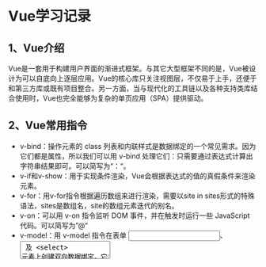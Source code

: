 # Vue学习记录

## 1、Vue介绍

​    Vue是一套用于构建用户界面的渐进式框架。与其它大型框架不同的是，Vue被设计为可以自底向上逐层应用。Vue的核心库只关注视图层，不仅易于上手，还便于和第三方库或既有项目整合。另一方面，当与现代化的工具链以及各种支持类库结合使用时，Vue也完全能够为复杂的单页应用（SPA）提供驱动。

## 2、Vue常用指令

-  v-bind：操作元素的 class 列表和内联样式是数据绑定的一个常见需求。因为它们都是属性，所以我们可以用 v-bind 处理它们：只需要通过表达式计算出字符串结果即可。可以简写为“：“。
- v-if和v-show：用于实现条件渲染，Vue会根据表达式的值的真假条件来渲染元素。
- v-for：用v-for指令根据遍历数组来进行渲染，需要以site in sites形式的特殊语法，sites是数组名，site的数组元素迭代的别名。
- v-on：可以用 v-on 指令监听 DOM 事件，并在触发时运行一些 JavaScript 代码。可以简写为”@“
- v-model：用 v-model 指令在表单 <input>、<textarea> 及 <select> 元素上创建双向数据绑定。它会根据控件类型自动选取正确的方法来更新元素。
- v-html指令用于输出html代码，数据绑定最常见的形式就是使用{{......}}的文本插值。

## 3、Vue全家桶


- Vue-cli为现代前端工作流提供了batteries-included的构建设置，只需要几分钟的时间就可以运行起来并带有热重载、保存时lint校验，以及生产环境可用的构建版本。

- Vue router是vue.js官方的路由管理器，它和vue.js的核心深度集成，让构建单页面应用变得易如反掌。使用vue.js,我们可用通过组合组件来组成应用程序，当你要把vue router添加进来，我们需要做的是，将组件（components）映射到路由（routes），然后告诉vue router在哪里渲染它们。

  <router-link>是一个组件，该组件用于设置一个导航链接，切换不同的HTML内容，to属性是目标地址，即要显示的内容。

  replace属性，当点击的时候会调用router.replace()而不是router.push(),导航后不会留下history记录。

  append属性，则在当前（相对）路径前添加基路径。例如，我们从/a导航到一个相对路径b，如果没有配置append，则路径为/b，如果配置了，则为/a/b

  ```
  <router-link :to="{path: 'relative/path'}"append></router-link>
  ```

  tag属性，如果想要渲染某种标签，例如<li>，于是使用tag prop类指定何种标签，同样它还是会监听点击，触发导航。

  ```
  <router-link :to="/foo" tag="li">foo</router-link>
  ```


- Vuex是一个专为vue.js应用程序开发的状态管理模式。它采用集中式存储管理应用的所有组件的状态，并以相应的规则保证状态以一种可预测的方式发生变化。

- Axios是一个基于promise的http库，可以用在浏览器和node.js中。简单来说就是前端最火最简单的一种http请求解决方案。

  ```
  post方法
  new Vue({
    el: '#app',
    data () {
      return {
        info: null
      }
    },
    mounted () {
      axios
        .post('abc.php')
        .then(response => (this.info = response))
        .catch(function (error) { // 请求失败处理
          console.log(error);
        });
    }
  })
  
  ```

  ```
  get方法
  <div id="app">
    <h1>网站列表</h1>
    <div
      v-for="site in info"
    >
      {{ site.name }}
    </div>
  </div>
  <script type = "text/javascript">
  new Vue({
    el: '#app',
    data () {
      return {
        info: null
      }
    },
    mounted () {
      axios
        .get('demo.json')
        .then(response => (this.info = response.data.sites))
        .catch(function (error) { // 请求失败处理
          console.log(error);
        });
    }
  })
  </script>
  ```

  ```
  执行并发请求
  function getUserAccount() {
    return axios.get('/user/12345');
  }
   
  function getUserPermissions() {
    return axios.get('/user/12345/permissions');
  }
  axios.all([getUserAccount(), getUserPermissions()])
    .then(axios.spread(function (acct, perms) {
      // 两个请求现在都执行完成
    }));
  ```

  





## 4、Vue项目开发流程

1. 利用vue-cli脚手架构建模板框架
2. 使用html、js、css还有element-ui或者iview-ui组件库还原页面
3. 配置vue-router
4. Vuex进行状态管理
5. 用Axios获取接口，将数据正确渲染到页面上



## 5、Vue与React比较

- 开发模式不同：

  Vue采用MVVM模式的一种方式实现，没有完全遵循MVVM模型

  React是MVC模式

- 渲染方式不同：

  Vue可以更快地计算出virtual DOM的差异，这是由于它在渲染的过程中，会跟踪每一个组件的依赖关系，不需要重新渲染整个组件树。而对react而言，每当应用的状态被改变时，全部子组件都会重新渲染。当然，这可以通过shouldComponentUpdate这个生命周期方法来进行控制，但Vue将次视为默认的优化。

- 写法不同：

  Vue可以使用单文件组件，就是把html、css、js写到一个文件中。Vue使用了基于HTML的模板语法。

  在React中，一切都是javaScript。

- 使用场景不同：

  React适用于大型应用，Vue适用于小型应用。

## 6、Vue.js目录结构

| 目录/文件    | 说明                                                         |
| ------------ | ------------------------------------------------------------ |
| build        | 项目构建（webpack）相关代码                                  |
| config       | 配置目录、包括端口号等                                       |
| node_modules | npm加载的项目依赖模块                                        |
| src          | 开发目录，所做的事情都在这个目录里。其包含了以下目录和文件：assets:放置一些图片；components:目录里面放了一个组件文件；App.vue：项目入口文件；main.js：项目的核心文件 |
| static       | 静态资源目录，存放图片字体等                                 |
| test         | 初始测试目录                                                 |
| .xxxx文件    | 这些都是一些配置文件，包括语法配置，git配置等                |
| index.html   | 首页入口文件                                                 |
| package.json | 项目配置文件                                                 |
| README.md    | 项目的说明文档                                               |

## 7、Vue构造器

```
var vm=new Vue({
	el: '#vue_de',
	data:{
		site:"baidu",
		url:"www.baidu.com",
		alexa:"1000"
		//等等其他属性
	}，
	methods：{
		datail：function（）{
			return this.site+“123456”;
	}，
	computed：{
	
	}，
	watch：{
	
	}
	
})
```

el参数是DOM元素中的id。

**data** 用于定义属性，实例中有三个属性分别为：site、url、alexa。

**methods** 用于定义的函数，可以通过 return 来返回函数值。

**{{ }}** 用于输出对象属性和函数返回值。

当一个Vue实例被创建的时候，它向Vue的响应式系统中加入了其data对象中能找到的所有属性，当这些属性的值发生改变的时候，html视图将也会产生相应的变化。

除了数据属性，Vue实例还提供了一些有用的实例属性与方法，它们都有前缀$,以便与用户定义的属性区分开来。



计算属性关键词：computed，

我们可以使用methods来替代computed，从效果上来说，两个是一样的，但是computed是基于它的依赖缓存，只有相关依赖发生改变时才会重新取值。而是用methods时，在重新渲染的时候，函数总是会重新调用执行。

监听属性watch，可以通过watch来相应数据的变化。



## 8、Vue中相关知识

- 双向绑定：

  所谓双向绑定，指的是Vue实例中的data与其渲染的DOM元素的内容保持一致，无论谁被改变，另一方会相应的更改为相同的数据。

  双向绑定是在同一个组件内，将数据和视图绑定起来，和父子组件之间的通信并无关联。

- 组件系统：

  组件系统是Vue的另一个重要概念，因为它是一种抽象，允许我们使用小型、独立和通常可复用的组件构建大型应用。组件（component）是Vue最强大的功能之一，组件可以帮助你扩展基本的HTML元素，以封装可重用代码。组件中，data必须是一个函数。

  注册一个全局组件语法格式如下：

  ```
  Vue.component(tagName,options)
  ```

  tagName为组件名，options为配置选项。注册后，我们可以使用以下方式来调用组件：

  ```
  <tagName></tagName>
  ```

  prop是父组件用来传递数据的一个自定义属性，父组件的数据需要通过props把数据传给子组件，子组件需要显示地用props选项声明“prop”：

  ```
  <div id="app">
      <child message="hello!"></child>
  </div>
  <script>
  // 注册
  Vue.component('child', {
    // 声明 props
    props: ['message'],
    // 同样也可以在 vm 实例中像 "this.message" 这样使用
    template: '<span>{{ message }}</span>'
  })
  // 创建根实例
  new Vue({
    el: '#app'
  })
  </script>
  
  ```

  如果子组件要把数据传递回去，就需要使用自定义事件！

  我们可以使用 v-on 绑定自定义事件, 每个 Vue 实例都实现了事件接口(Events interface)，即：

  - 使用 `$on(eventName)` 监听事件
  - 使用 `$emit(eventName)` 触发事件

  另外，父组件可以在使用子组件的地方直接用 v-on 来监听子组件触发的事件。





- Vue常用的三种传值方式：

  1、父传子

  2、子传父

  3、非父子传值



 















